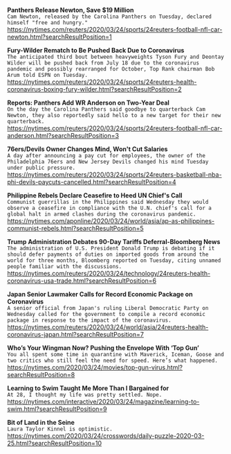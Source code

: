 **Panthers Release Newton, Save $19 Million**\
`Cam Newton, released by the Carolina Panthers on Tuesday, declared himself "free and hungry."`\
https://nytimes.com/reuters/2020/03/24/sports/24reuters-football-nfl-car-newton.html?searchResultPosition=1

**Fury-Wilder Rematch to Be Pushed Back Due to Coronavirus**\
`The anticipated third bout between heavyweights Tyson Fury and Deontay Wilder will be pushed back from July 18 due to the coronavirus pandemic and possibly rearranged for October, Top Rank chairman Bob Arum told ESPN on Tuesday.  `\
https://nytimes.com/reuters/2020/03/24/sports/24reuters-health-coronavirus-boxing-fury-wilder.html?searchResultPosition=2

**Reports: Panthers Add WR Anderson on Two-Year Deal**\
`On the day the Carolina Panthers said goodbye to quarterback Cam Newton, they also reportedly said hello to a new target for their new quarterback.`\
https://nytimes.com/reuters/2020/03/24/sports/24reuters-football-nfl-car-anderson.html?searchResultPosition=3

**76ers/Devils Owner Changes Mind, Won't Cut Salaries**\
`A day after announcing a pay cut for employees, the owner of the Philadelphia 76ers and New Jersey Devils changed his mind Tuesday under public pressure.`\
https://nytimes.com/reuters/2020/03/24/sports/24reuters-basketball-nba-phi-devils-paycuts-cancelled.html?searchResultPosition=4

**Philippine Rebels Declare Ceasefire to Heed UN Chief's Call**\
`Communist guerrillas in the Philippines said Wednesday they would observe a ceasefire in compliance with the U.N. chief's call for a global halt in armed clashes during the coronavirus pandemic.`\
https://nytimes.com/aponline/2020/03/24/world/asia/ap-as-philippines-communist-rebels.html?searchResultPosition=5

**Trump Administration Debates 90-Day Tariffs Deferral-Bloomberg News**\
`The administration of U.S. President Donald Trump is debating if it should defer payments of duties on imported goods from around the world for three months, Bloomberg reported on Tuesday, citing unnamed people familiar with the discussions.`\
https://nytimes.com/reuters/2020/03/24/technology/24reuters-health-coronavirus-usa-trade.html?searchResultPosition=6

**Japan Senior Lawmaker Calls for Record Economic Package on Coronavirus**\
`A senior official from Japan's ruling Liberal Democratic Party on Wednesday called for the government to compile a record economic package in response to the impact of the coronavirus.`\
https://nytimes.com/reuters/2020/03/24/world/asia/24reuters-health-coronavirus-japan.html?searchResultPosition=7

**Who’s Your Wingman Now? Pushing the Envelope With ‘Top Gun’**\
`You all spent some time in quarantine with Maverick, Iceman, Goose and two critics who still feel the need for speed. Here’s what happened.`\
https://nytimes.com/2020/03/24/movies/top-gun-virus.html?searchResultPosition=8

**Learning to Swim Taught Me More Than I Bargained for**\
`At 28, I thought my life was pretty settled. Nope.`\
https://nytimes.com/interactive/2020/03/24/magazine/learning-to-swim.html?searchResultPosition=9

**Bit of Land in the Seine**\
`Laura Taylor Kinnel is optimistic.`\
https://nytimes.com/2020/03/24/crosswords/daily-puzzle-2020-03-25.html?searchResultPosition=10

